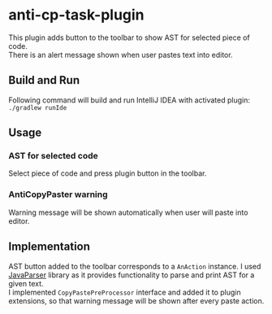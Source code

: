 # anti-cp-task-plugin
This plugin adds button to the toolbar to show AST for selected piece of code.<br>
There is an alert message shown when user pastes text into editor.<br>

## Build and Run
Following command will build and run IntelliJ IDEA with activated plugin:<br>
```./gradlew runIde```

## Usage
### AST for selected code
Select piece of code and press plugin button in the toolbar.
### AntiCopyPaster warning
Warning message will be shown automatically when user will paste into editor.

## Implementation
AST button added to the toolbar corresponds to a ```AnAction``` instance.
I used [JavaParser](https://javaparser.org/) library as it provides functionality to parse and print AST for a given text.<br>
I implemented ```CopyPastePreProcessor``` interface and added it to plugin extensions, so that warning message will be shown after every paste action.

